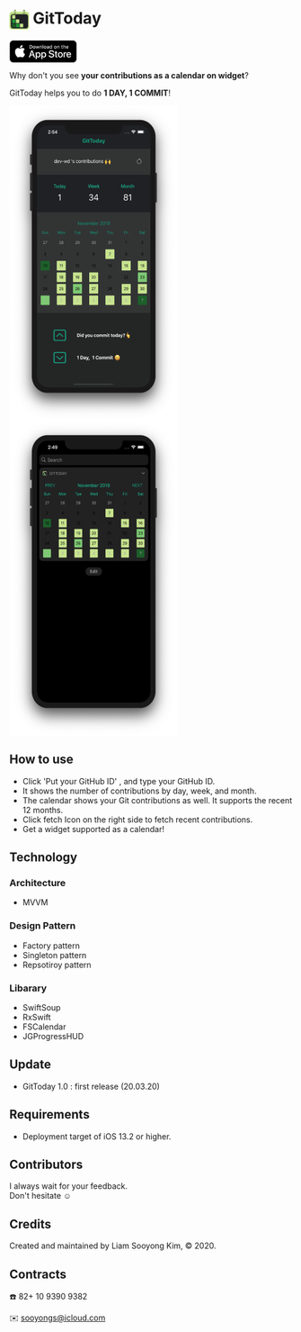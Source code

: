 # <img src="/screenshot/logo.png" align="center" width="35" height="35"> GitToday
[<img src="/screenshot/appstoreimage.png" align="center" width="120" height="40"> ](https://apps.apple.com/kr/app/gittoday/id1502211763?l=en)

Why don't you see __your contributions as a calendar on widget__?

GitToday helps you to do __1 DAY, 1 COMMIT__!

<img src="/screenshot/screenshot1.png" align="left" width="300" height="560">
<img src="/screenshot/screenshot4.png" align="center" width="300" height="560">

## How to use
- Click 'Put your GitHub ID' , and type your GitHub ID.
- It shows the number of contributions by day, week, and month. 
- The calendar shows your Git contributions as well. It supports the recent 12 months.
- Click fetch Icon on the right side to fetch recent contributions.
- Get a widget supported as a calendar!


## Technology 
### Architecture
- MVVM

### Design Pattern
- Factory pattern
- Singleton pattern
- Repsotiroy pattern


### Libarary
- SwiftSoup
- RxSwift
- FSCalendar
- JGProgressHUD


## Update
- GitToday 1.0 : first release (20.03.20)

## Requirements
- Deployment target of iOS 13.2 or higher.

## Contributors 

I always wait for your feedback.  
Don't hesitate ☺️

## Credits
Created and maintained by Liam Sooyong Kim, © 2020.

## Contracts

☎️ 82+ 10 9390 9382
 
✉️ sooyongs@icloud.com

